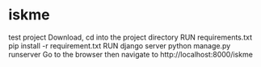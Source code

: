# iskme
test project
 Download, cd into the project directory
 RUN requirements.txt
      pip install -r requirement.txt
 RUN django server
     python manage.py runserver
 Go to the browser then navigate to
     http://localhost:8000/iskme
 
